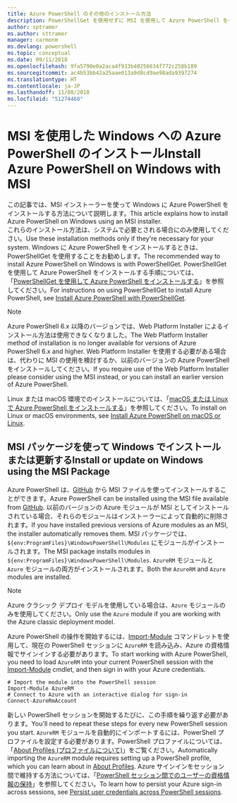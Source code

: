 ```yaml
---
title: Azure PowerShell のその他のインストール方法
description: PowerShellGet を使用せずに MSI を使用して Azure PowerShell をインストールする方法
author: sptramer
ms.author: sttramer
manager: carmonm
ms.devlang: powershell
ms.topic: conceptual
ms.date: 09/11/2018
ms.openlocfilehash: 9fa5790e0a2aca4f933b40256634f772c258b189
ms.sourcegitcommit: ac4b53bb42a25aae013a9d8cd9ae98ada9397274
ms.translationtype: HT
ms.contentlocale: ja-JP
ms.lasthandoff: 11/08/2018
ms.locfileid: "51274468"
---
```

# <a name="install-azure-powershell-on-windows-with-msi"></a><span data-ttu-id="b186d-103">MSI を使用した Windows への Azure PowerShell のインストール</span><span class="sxs-lookup"><span data-stu-id="b186d-103">Install Azure PowerShell on Windows with MSI</span></span>

<span data-ttu-id="b186d-104">この記事では、MSI インストーラーを使って Windows に Azure PowerShell をインストールする方法について説明します。</span><span class="sxs-lookup"><span data-stu-id="b186d-104">This article explains how to install Azure PowerShell on Windows using an MSI installer.</span></span>  
<span data-ttu-id="b186d-105">これらのインストール方法は、システムで必要とされる場合にのみ使用してください。</span><span class="sxs-lookup"><span data-stu-id="b186d-105">Use these installation methods only if they're necessary for your system.</span></span> <span data-ttu-id="b186d-106">Windows に Azure PowerShell をインストールするときは、PowerShellGet を使用することをお勧めします。</span><span class="sxs-lookup"><span data-stu-id="b186d-106">The recommended way to install Azure PowerShell on Windows is with PowerShellGet.</span></span> <span data-ttu-id="b186d-107">PowerShellGet を使用して Azure PowerShell をインストールする手順については、「[PowerShellGet を使用して Azure PowerShell をインストールする](install-azurerm-ps.md)」を参照してください。</span><span class="sxs-lookup"><span data-stu-id="b186d-107">For instructions on using PowerShellGet to install Azure PowerShell, see [Install Azure PowerShell with PowerShellGet](install-azurerm-ps.md).</span></span>

> [!NOTE]
> <span data-ttu-id="b186d-108">Azure PowerShell 6.x 以降のバージョンでは、Web Platform Installer によるインストール方法は使用できなくなりました。</span><span class="sxs-lookup"><span data-stu-id="b186d-108">The Web Platform Installer method of installation is no longer available for versions of Azure PowerShell 6.x and higher.</span></span> <span data-ttu-id="b186d-109">Web Platform Installer を使用する必要がある場合は、代わりに MSI の使用を検討するか、以前のバージョンの Azure PowerShell をインストールしてください。</span><span class="sxs-lookup"><span data-stu-id="b186d-109">If you require use of the Web Platform Installer please consider using the MSI instead, or you can install an earlier version of Azure PowerShell.</span></span>

<span data-ttu-id="b186d-110">Linux または macOS 環境でのインストールについては、「[macOS または Linux で Azure PowerShell をインストールする](install-azurermps-maclinux.md)」を参照してください。</span><span class="sxs-lookup"><span data-stu-id="b186d-110">To install on Linux or macOS environments, see [Install Azure PowerShell on macOS or Linux](install-azurermps-maclinux.md).</span></span>

## <a name="install-or-update-on-windows-using-the-msi-package"></a><span data-ttu-id="b186d-111">MSI パッケージを使って Windows でインストールまたは更新する</span><span class="sxs-lookup"><span data-stu-id="b186d-111">Install or update on Windows using the MSI Package</span></span>

<span data-ttu-id="b186d-112">Azure PowerShell は、[GitHub](https://github.com/Azure/azure-powershell/releases/latest) から MSI ファイルを使ってインストールすることができます。</span><span class="sxs-lookup"><span data-stu-id="b186d-112">Azure PowerShell can be installed using the MSI file available from [GitHub](https://github.com/Azure/azure-powershell/releases/latest).</span></span> <span data-ttu-id="b186d-113">以前のバージョンの Azure モジュールが MSI としてインストールされている場合、それらのモジュールはインストーラーによって自動的に削除されます。</span><span class="sxs-lookup"><span data-stu-id="b186d-113">If you have installed previous versions of Azure modules as an MSI, the installer automatically removes them.</span></span> <span data-ttu-id="b186d-114">MSI パッケージでは、`${env:ProgramFiles}\WindowsPowerShell\Modules` にモジュールがインストールされます。</span><span class="sxs-lookup"><span data-stu-id="b186d-114">The MSI package installs modules in `${env:ProgramFiles}\WindowsPowerShell\Modules`.</span></span> <span data-ttu-id="b186d-115">`AzureRM` モジュールと `Azure` モジュールの両方がインストールされます。</span><span class="sxs-lookup"><span data-stu-id="b186d-115">Both the `AzureRM` and `Azure` modules are installed.</span></span>

> [!NOTE]
> <span data-ttu-id="b186d-116">Azure クラシック デプロイ モデルを使用している場合は、`Azure` モジュールのみを使用してください。</span><span class="sxs-lookup"><span data-stu-id="b186d-116">Only use the `Azure` module if you are working with the Azure classic deployment model.</span></span>

<span data-ttu-id="b186d-117">Azure PowerShell の操作を開始するには、[Import-Module](/powershell/module/Microsoft.PowerShell.Core/Import-Module) コマンドレットを使用して、現在の PowerShell セッションに `AzureRM` を読み込み、Azure の資格情報でサインインする必要があります。</span><span class="sxs-lookup"><span data-stu-id="b186d-117">To start working with Azure PowerShell, you need to load `AzureRM` into your current PowerShell session with the [Import-Module](/powershell/module/Microsoft.PowerShell.Core/Import-Module) cmdlet, and then sign in with your Azure credentials.</span></span>

```powershell-interactive
# Import the module into the PowerShell session
Import-Module AzureRM
# Connect to Azure with an interactive dialog for sign-in
Connect-AzureRmAccount
```

<span data-ttu-id="b186d-118">新しい PowerShell セッションを開始するたびに、この手順を繰り返す必要があります。</span><span class="sxs-lookup"><span data-stu-id="b186d-118">You'll need to repeat these steps for every new PowerShell session you start.</span></span> <span data-ttu-id="b186d-119">`AzureRM` モジュールを自動的にインポートするには、PowerShell プロファイルを設定する必要があります。PowerShell プロファイルについては、「[About Profiles (プロファイルについて)](/powershell/module/microsoft.powershell.core/about/about_profiles)」をご覧ください。</span><span class="sxs-lookup"><span data-stu-id="b186d-119">Automatically importing the `AzureRM` module requires setting up a PowerShell profile, which you can learn about in [About Profiles](/powershell/module/microsoft.powershell.core/about/about_profiles).</span></span>
<span data-ttu-id="b186d-120">Azure サインインをセッション間で維持する方法については、「[PowerShell セッション間でのユーザーの資格情報の保持](context-persistence.md)」を参照してください。</span><span class="sxs-lookup"><span data-stu-id="b186d-120">To learn how to persist your Azure sign-in across sessions, see [Persist user credentials across PowerShell sessions](context-persistence.md).</span></span>
